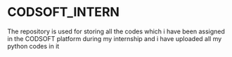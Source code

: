 # CODSOFT_INTERN
The repository is used for storing all the codes which i have been assigned in the CODSOFT platform during my internship and i have uploaded all my python codes in it

